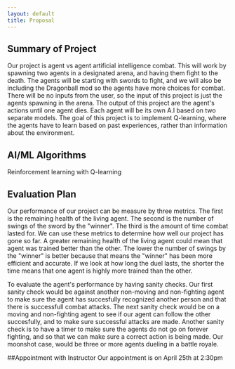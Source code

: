 ```yaml
---
layout: default
title: Proposal
---
```


## Summary of Project
Our project is agent vs agent artificial intelligence combat. This will work by spawning two agents in a designated arena, and having them fight to the death. The agents will be starting with swords to fight, and we will also be including the Dragonball mod so the agents have more choices for combat. There will be no inputs from the user, so the input of this project is just the agents spawning in the arena. The output of this project are the agent's actions until one agent dies. Each agent will be its own A.I based on two separate models. The goal of this project is to implement Q-learning, where the agents have to learn based on past experiences, rather than information about the environment.

## AI/ML Algorithms
Reinforcement learning with Q-learning

## Evaluation Plan
Our performance of our project can be measure by three metrics. The first is the remaining health of the living agent. The second is the number of swings of the sword by the "winner". The third is the amount of time combat lasted for. We can use these metrics to determine how well our project has gone so far. A greater remaining health of the living agent could mean that agent was trained better than the other. The lower the number of swings by the "winner" is better because that means the "winner" has been more efficient and accurate. If we look at how long the duel lasts, the shorter the time means that one agent is highly more trained than the other.

To evaluate the agent's performance by having sanity checks. Our first sanity check would be against another non-moving and non-fighting agent to make sure the agent has succesfully recognized another person and that there is successfull combat attacks. The next sanity check would be on a moving and non-fighting agent to see if our agent can follow the other succesfully, and to make sure successful attacks are made. Another sanity check is to have a timer to make sure the agents do not go on forever fighting, and so that we can make sure a correct action is being made. Our moonshot case, would be three or more agents dueling in a battle royale.

##Appointment with Instructor
Our appointment is on April 25th at 2:30pm
